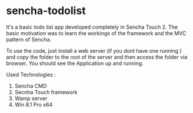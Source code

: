 sencha-todolist
===============

It's a basic todo list app developed completely in Sencha Touch 2. The basic motivation was to learn the workings of the framework and the MVC pattern of Sencha.

To use the code, just install a web server (if you dont have one running ) and copy the folder to the root of the server and then access the folder via browser. You should see the Application up and running.

Used Technologies :
1. Sencha CMD 
2. Secnha Touch framework
3. Wamp server
4. Win 8.1 Pro x64 
